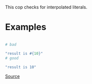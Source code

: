 
This cop checks for interpolated literals.

# Examples

```ruby

# bad

"result is #{10}"
# good

"result is 10"
```

[Source](http://www.rubydoc.info/gems/rubocop/RuboCop/Cop/Lint/LiteralInInterpolation)